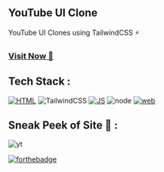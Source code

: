 ## YouTube UI Clone
YouTube UI Clones using TailwindCSS ⚡

### <a href="https://stenlisuryadinata.github.io/theOdinProject/public/" target="_blank">**Visit Now 🚀**</a>

## Tech Stack :
[![HTML](https://img.shields.io/badge/html5%20-%23E34F26.svg?&style=for-the-badge&logo=html5&logoColor=white)](https://github.com/jigar-sable/Web-UI-Clones/search?l=html)
![TailwindCSS](https://img.shields.io/badge/Tailwind_CSS-38B2AC?style=for-the-badge&logo=tailwind-css&logoColor=white)
[![JS](https://img.shields.io/badge/javascript%20-%23323330.svg?&style=for-the-badge&logo=javascript&logoColor=%23F7DF1E)](https://github.com/jigar-sable/Web-UI-Clones/search?l=javascript)
![node](https://img.shields.io/badge/Node.js-43853D?style=for-the-badge&logo=node.js&logoColor=white)
[![web](https://img.shields.io/badge/Netlify-00C7B7?style=for-the-badge&logo=netlify&logoColor=white)](https://youtubewebui.netlify.app)

## Sneak Peek of Site 🙈 :
![yt](https://res.cloudinary.com/stenli-suryadinata/image/upload/v1675213489/sneakPeak.png)


[![forthebadge](https://forthebadge.com/images/badges/built-with-love.svg)](https://forthebadge.com)


